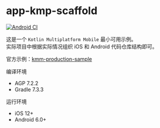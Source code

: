 # app-kmp-scaffold 

[![Android CI](https://github.com/syxc/app-kmp-scaffold/actions/workflows/android.yml/badge.svg)](https://github.com/syxc/app-kmp-scaffold/actions/workflows/android.yml)

这是一个 `Kotlin Multiplatform Mobile` 最小可用示例。  
实际项目中根据实际情况组织 iOS 和 Android 代码仓库结构即可。

官方示例：[kmm-production-sample](https://github.com/Kotlin/kmm-production-sample)

编译环境  
- AGP 7.2.2
- Gradle 7.3.3

运行环境  
- iOS 12+
- Android 6.0+
